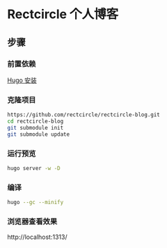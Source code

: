 # Rectcircle 个人博客

## 步骤

### 前置依赖

[Hugo 安装](https://gohugo.io/getting-started/installing/)

### 克隆项目

```bash
https://github.com/rectcircle/rectcircle-blog.git
cd rectcircle-blog
git submodule init
git submodule update
```

### 运行预览

```bash
hugo server -w -D
```

### 编译

```bash
hugo --gc --minify
```

### 浏览器查看效果

http://localhost:1313/
